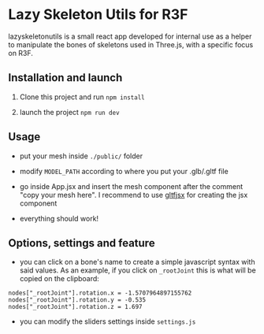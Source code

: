 # Lazy Skeleton Utils for R3F

lazyskeletonutils is a small react app developed for internal use as a helper to manipulate the bones of skeletons used in Three.js, with a specific focus on R3F.

## Installation and launch

1. Clone this project and run `npm install`

2. launch the project `npm run dev`

## Usage

- put your mesh inside `./public/` folder

- modify `MODEL_PATH` according to where you put your .glb/.gltf file

- go inside App.jsx and insert the mesh component after the comment "copy your mesh here". I recommend to use [gltfjsx](https://github.com/pmndrs/gltfjsx) for creating the jsx component

- everything should work!

## Options, settings and feature

- you can click on a bone's name to create a simple javascript syntax with said values. As an example, if you click on `_rootJoint` this is what will be copied on the clipboard:

```
nodes["_rootJoint"].rotation.x = -1.5707964897155762
nodes["_rootJoint"].rotation.y = -0.535
nodes["_rootJoint"].rotation.z = 1.697

```

- you can modify the sliders settings inside `settings.js`
